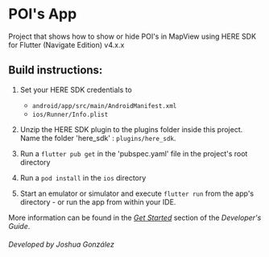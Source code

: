 # POI's App

Project that shows how to show or hide POI's in MapView using HERE SDK for Flutter (Navigate Edition) v4.x.x

Build instructions:
-------------------

1) Set your HERE SDK credentials to
    - `android/app/src/main/AndroidManifest.xml`
    - `ios/Runner/Info.plist`

2) Unzip the HERE SDK plugin to the plugins folder inside this project. Name the folder 'here_sdk' : `plugins/here_sdk`.

3) Run a `flutter pub get` in the 'pubspec.yaml' file in the project's root directory

4) Run a `pod install` in the `ios` directory

5) Start an emulator or simulator and execute `flutter run` from the app's directory - or run the app from within your IDE.

More information can be found in the [_Get Started_](https://developer.here.com/documentation/flutter-sdk-navigate/dev_guide/topics/quick-start.html) section of the _Developer's Guide_.

###### Developed by Joshua González
